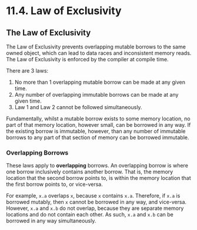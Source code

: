 # 11.4. Law of Exclusivity

<primary-label ref="header-label"/>

<secondary-label ref="doc-complete"/>

## The Law of Exclusivity

The Law of Exclusivity prevents overlapping mutable borrows to the same owned object, which can lead to data races and
inconsistent memory reads. The Law of Exclusivity is enforced by the compiler at compile time.

There are 3 laws:

1. No more than 1 overlapping mutable borrow can be made at any given time.
2. Any number of overlapping immutable borrows can be made at any given time.
3. Law 1 and Law 2 cannot be followed simultaneously.

Fundamentally, whilst a mutable borrow exists to some memory location, no part of that memory location, however small,
can be borrowed in any way. If the existing borrow is immutable, however, than any number of immutable borrows to any
part of that section of memory can be borrowed immutable.

### Overlapping Borrows

These laws apply to **overlapping** borrows. An overlapping borrow is where one borrow inclusively contains another
borrow. That is, the memory location that the second borrow points to, is within the memory location that the first
borrow points to, or vice-versa.

For example, `x.a` overlaps `x`, because `x` contains `x.a`. Therefore, if `x.a` is borrowed mutably, then `x` cannot
be borrowed in any way, and vice-versa. However, `x.a` and `x.b` do not overlap, because they are separate memory
locations and do not contain each other. As such, `x.a` and `x.b` can be borrowed in any way simultaneously.
